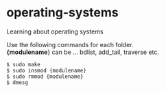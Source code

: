 # operating-systems
Learning about operating systems

Use the following commands for each folder.  
**{modulename**} can be ... bdlist, add_tail, traverse etc.
```shell
$ sudo make
$ sudo insmod {modulename}
$ sudo rmmod {modulename}
$ dmesg
```
